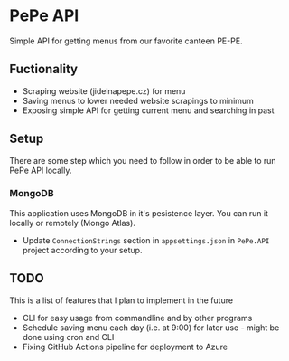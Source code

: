 # PePe API

Simple API for getting menus from our favorite canteen PE-PE. 

## Fuctionality
 * Scraping website (jidelnapepe.cz) for menu
 * Saving menus to lower needed website scrapings to minimum
 * Exposing simple API for getting current menu and searching in past

## Setup
There are some step which you need to follow in order to be able to run PePe API locally.

### MongoDB
This application uses MongoDB in it's pesistence layer. You can run it locally or remotely (Mongo Atlas).
 * Update `ConnectionStrings` section in `appsettings.json` in `PePe.API` project according to your setup.

## TODO
This is a list of features that I plan to implement in the future
 * CLI for easy usage from commandline and by other programs
 * Schedule saving menu each day (i.e. at 9:00) for later use - might be done using cron and CLI
 * Fixing GitHub Actions pipeline for deployment to Azure